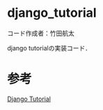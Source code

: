 # django_tutorial
コード作成者：竹田航太

django tutorialの実装コード．

# 参考
[Django Tutorial](https://docs.djangoproject.com/ja/3.2/intro/)
